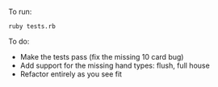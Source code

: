 To run:

```
ruby tests.rb
```

To do:
* Make the tests pass (fix the missing 10 card bug)
* Add support for the missing hand types: flush, full house
* Refactor entirely as you see fit 

